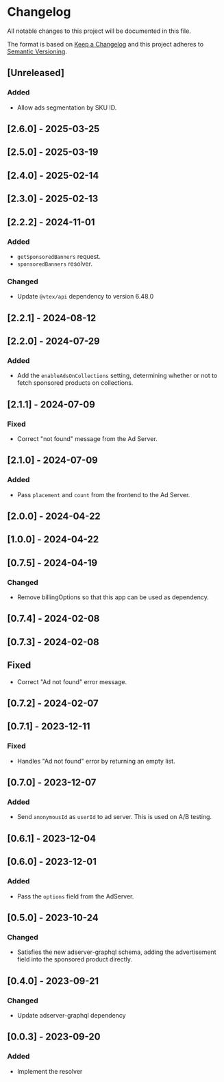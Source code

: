 # Changelog

All notable changes to this project will be documented in this file.

The format is based on [Keep a Changelog](http://keepachangelog.com/en/1.0.0/)
and this project adheres to [Semantic Versioning](http://semver.org/spec/v2.0.0.html).

## [Unreleased]

### Added

- Allow ads segmentation by SKU ID.

## [2.6.0] - 2025-03-25

## [2.5.0] - 2025-03-19

## [2.4.0] - 2025-02-14

## [2.3.0] - 2025-02-13

## [2.2.2] - 2024-11-01

### Added

- `getSponsoredBanners` request.
- `sponsoredBanners` resolver.

### Changed

- Update `@vtex/api` dependency to version 6.48.0

## [2.2.1] - 2024-08-12

## [2.2.0] - 2024-07-29

### Added

- Add the `enableAdsOnCollections` setting, determining whether or not to fetch sponsored products on collections.

## [2.1.1] - 2024-07-09

### Fixed

- Correct "not found" message from the Ad Server.

## [2.1.0] - 2024-07-09

### Added

- Pass `placement` and `count` from the frontend to the Ad Server.

## [2.0.0] - 2024-04-22

## [1.0.0] - 2024-04-22

## [0.7.5] - 2024-04-19

### Changed

- Remove billingOptions so that this app can be used as dependency.

## [0.7.4] - 2024-02-08

## [0.7.3] - 2024-02-08

## Fixed

- Correct "Ad not found" error message.

## [0.7.2] - 2024-02-07

## [0.7.1] - 2023-12-11

### Fixed

- Handles "Ad not found" error by returning an empty list.

## [0.7.0] - 2023-12-07

### Added

- Send `anonymousId` as `userId` to ad server. This is used on A/B testing.

## [0.6.1] - 2023-12-04

## [0.6.0] - 2023-12-01

### Added

- Pass the `options` field from the AdServer.

## [0.5.0] - 2023-10-24

### Changed

- Satisfies the new adserver-graphql schema, adding the advertisement field into the sponsored product directly.

## [0.4.0] - 2023-09-21

### Changed

- Update adserver-graphql dependency

## [0.0.3] - 2023-09-20

### Added

- Implement the resolver

